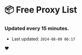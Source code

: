 # :package: Free Proxy List
### Updated every 15 minutes.

- Last updated: `2024-08-09 06:17`

:heart:
